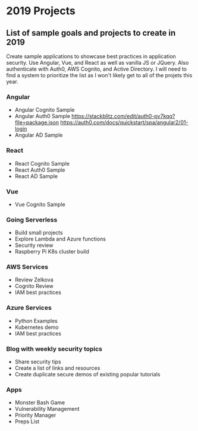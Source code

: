 # 2019 Projects

## List of sample goals and projects to create in 2019

Create sample applications to showcase best practices in application security. Use Angular, Vue, and React as well as vanilla JS or JQuery. Also authenticate with Auth0, AWS Cognito, and Active Directory. I will need to find a system to prioritize the list as I won't likely get to all of the projets this year.  

### Angular
- Angular Cognito Sample
- Angular Auth0 Sample
  https://stackblitz.com/edit/auth0-pv7kqq?file=package.json
  https://auth0.com/docs/quickstart/spa/angular2/01-login
- Angular AD Sample

### React
- React Cognito Sample
- React Auth0 Sample
- React AD Sample

### Vue
- Vue Cognito Sample

### Going Serverless
- Build small projects
- Explore Lambda and Azure functions
- Security review
- Raspberry Pi K8s cluster build

### AWS Services
- Review Zelkova
- Cognito Review
- IAM best practices

### Azure Services
- Python Examples
- Kubernetes demo
- IAM best practices

### Blog with weekly security topics
- Share security tips
- Create a list of links and resources
- Create duplicate secure demos of existing popular tutorials 

### Apps
- Monster Bash Game
- Vulnerability Management
- Priority Manager
- Preps List
